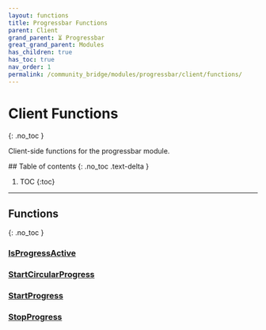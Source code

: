 ```yaml
---
layout: functions
title: Progressbar Functions
parent: Client
grand_parent: ⏳ Progressbar
great_grand_parent: Modules
has_children: true
has_toc: true
nav_order: 1
permalink: /community_bridge/modules/progressbar/client/functions/
---
```


# Client Functions
{: .no_toc }

Client-side functions for the progressbar module.

<div class="toc-container">## Table of contents
{: .no_toc .text-delta }

1. TOC
{:toc}</div>

---
## Functions
{: .no_toc }


### [IsProgressActive](IsProgressActive)

### [StartCircularProgress](StartCircularProgress)

### [StartProgress](StartProgress)

### [StopProgress](StopProgress)




